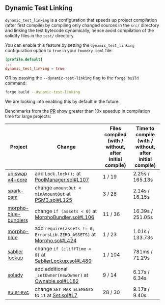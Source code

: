 ## Dynamic Test Linking

`dynamic_test_linking` is a configuration that speeds up project compilation (after first compile) by compiling only changed sources in the `src/` directory and linking the test bytecode dynamically, hence avoid compilation of the solidify files in the `test/` directory.

You can enable this feature by setting the `dynamic_test_linking` configuration option to `true` in your `foundry.toml` file:

```toml
[profile.default]
...
dynamic_test_linking = true
```

OR by passing the `--dynamic-test-linking` flag to the `forge build` command:

```bash
forge build --dynamic-test-linking
```

We are looking into enabling this by default in the future.

Benchmarks from the [PR](https://github.com/foundry-rs/foundry/pull/10010) show greater than 10x speedup in compilation time for large projects:

| Project                                                                                                                  | Change                                                                                                                                                                              | Files compiled (with / without, after initial compile) | Time to compile (with / without, after initial compile) |
| ------------------------------------------------------------------------------------------------------------------------ | ----------------------------------------------------------------------------------------------------------------------------------------------------------------------------------- | ------------------------------------------------------ | ------------------------------------------------------- |
| [uniswap v4-core](https://github.com/Uniswap/v4-core/tree/80311e34080fee64b6fc6c916e9a51a437d0e482)                      | add `Lock.lock();` at [PoolManager.sol#L107](https://github.com/Uniswap/v4-core/blob/80311e34080fee64b6fc6c916e9a51a437d0e482/src/PoolManager.sol#L107)                             | 1 / 19                                                 | 2.25s / 165.13s                                         |
| [spark-psm](https://github.com/sparkdotfi/spark-psm/tree/9d0bcc045e81407408368c9a4bb6e3f13db77e32)                       | change `amountOut < minAmountOut` at [PSM3.sol#L125](https://github.com/sparkdotfi/spark-psm/blob/9d0bcc045e81407408368c9a4bb6e3f13db77e32/src/PSM3.sol#L125)                       | 3 / 28                                                 | 2.14s / 16.15s                                          |
| [morpho-blue-bundlers](https://github.com/morpho-org/morpho-blue-bundlers/tree/1fa17256abb86c4de48fd5e251ebd46aae70ca1a) | change `if (assets < 0)` at [MorphoBundler.sol#L106](https://github.com/morpho-org/morpho-blue-bundlers/blob/1fa17256abb86c4de48fd5e251ebd46aae70ca1a/src/MorphoBundler.sol#L106)   | 11 / 36                                                | 16.39s / 251.05s                                        |
| [morpho-blue](https://github.com/morpho-org/morpho-blue/commit/9e2b0755b47bbe5b09bf1be8f00e060d4eab6f1c)                 | add `require(assets != 0, ErrorsLib.ZERO_ASSETS)` at [Morpho.sol#L424](https://github.com/morpho-org/morpho-blue/blob/9e2b0755b47bbe5b09bf1be8f00e060d4eab6f1c/src/Morpho.sol#L424) | 1 / 23                                                 | 1.01s / 133.73s                                         |
| [sablier lockup](https://github.com/sablier-labs/lockup/tree/b2f33926fcac72a1a855c6b8ccaa75166895f13c)                   | change `if (cliffTime < 0)` at [SablierLockup.sol#L480](https://github.com/sablier-labs/lockup/blob/b2f33926fcac72a1a855c6b8ccaa75166895f13c/src/SablierLockup.sol#L480)            | 1 / 104                                                | 781ms / 71.29s                                          |
| [solady](https://github.com/Vectorized/solady/commit/724c39bdfebb593157c2dfa6797c07a25dfb564c)                           | add additional `_setOwner(newOwner)` at [Ownable.sol#L182](https://github.com/Vectorized/solady/blob/724c39bdfebb593157c2dfa6797c07a25dfb564c/src/auth/Ownable.sol#L182)            | 9 / 14                                                 | 6.17s / 6.34s                                           |
| [euler evc](https://github.com/euler-xyz/ethereum-vault-connector/commit/64f6d2171a57e02a0f95bcbdecf1d92e9d253d40)       | change `SET_MAX_ELEMENTS` to `11` at [Set.sol#L7](https://github.com/euler-xyz/ethereum-vault-connector/blob/64f6d2171a57e02a0f95bcbdecf1d92e9d253d40/src/Set.sol#L7)               | 28 / 30                                                | 9.17s / 9.40s                                           |
